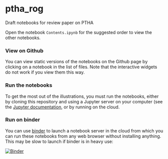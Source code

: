 # ptha_rog
Draft notebooks for review paper on PTHA

Open the notebook `Contents.ipynb` for the suggested order to view the other
notebooks.

### View on Github

You can view static versions of the notebooks on the Github page by clicking
on a notebook in the list of files.  Note that the interactive widgets do not
work if you view them this way.

### Run the notebooks

To get the most out of the illustrations, you must run the notebooks, either
by cloning this repository and using a Jupyter server on your computer (see
the [Jupyter documentation](http://jupyter.org/), or by running on the
cloud.

### Run on binder

You can use [binder](http://mybinder.org) to launch a notebook server in the
cloud from which you can run these notebooks from any web browser without
installing anything.  This may be slow to launch if binder is in heavy use:

[![Binder](http://mybinder.org/badge.svg)](http://mybinder.org:/repo/rjleveque/ptha_rog)
